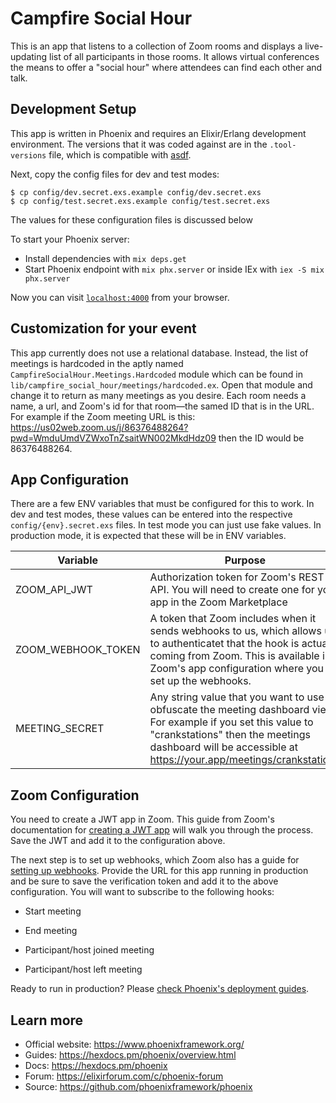 # Campfire Social Hour

This is an app that listens to a collection of Zoom rooms and displays a live-updating list of all participants in those rooms. It allows virtual conferences the means to offer a "social hour" where attendees can find each other and talk.

## Development Setup 

This app is written in Phoenix and requires an Elixir/Erlang development environment. The versions that it was coded against are in the `.tool-versions` file, which is compatible with [asdf](http://asdf-vm.com).

Next, copy the config files for dev and test modes:

```shell
$ cp config/dev.secret.exs.example config/dev.secret.exs
$ cp config/test.secret.exs.example config/test.secret.exs
```

The values for these configuration files is discussed below

To start your Phoenix server:

  * Install dependencies with `mix deps.get`
  * Start Phoenix endpoint with `mix phx.server` or inside IEx with `iex -S mix phx.server`

Now you can visit [`localhost:4000`](http://localhost:4000) from your browser.

## Customization for your event

This app currently does not use a relational database. Instead, the list of meetings is hardcoded in the aptly named `CampfireSocialHour.Meetings.Hardcoded` module which can be found in `lib/campfire_social_hour/meetings/hardcoded.ex`. Open that module and change it to return as many meetings as you desire. Each room needs a name, a url, and Zoom's id for that room—the samed ID that is in the URL. For example if the Zoom meeting URL is this: https://us02web.zoom.us/j/86376488264?pwd=WmduUmdVZWxoTnZsaitWN002MkdHdz09 then the ID would be 86376488264.

## App Configuration

There are a few ENV variables that must be configured for this to work. In dev and test modes, these values can be entered into the respective `config/{env}.secret.exs` files. In test mode you can just use fake values. In production mode, it is expected that these will be in ENV variables.

| Variable           | Purpose                                                      |
| ------------------ | ------------------------------------------------------------ |
| ZOOM_API_JWT       | Authorization token for Zoom's REST API. You will need to create one for your app in the Zoom Marketplace |
| ZOOM_WEBHOOK_TOKEN | A token that Zoom includes when it sends webhooks to us, which allows us to authenticatet that the hook is actually coming from Zoom. This is available in Zoom's app configuration where you set up the webhooks. |
| MEETING_SECRET     | Any string value that you want to use to obfuscate the meeting dashboard view. For example if you set this value to "crankstations" then the meetings dashboard will be accessible at https://your.app/meetings/crankstations |

## Zoom Configuration

You need to create a JWT app in Zoom. This guide from Zoom's documentation for [creating a JWT app](https://marketplace.zoom.us/docs/guides/build/jwt-app) will walk you through the process. Save the JWT and add it to the configuration above.

The next step is to set up webhooks, which Zoom also has a guide for [setting up webhooks](https://marketplace.zoom.us/docs/guides/build/webhook-only-app). Provide the URL for this app running in production and be sure to save the verification token and add it to the above configuration. You will want to subscribe to the following hooks:

* Start meeting

* End meeting

* Participant/host joined meeting

* Participant/host left meeting

  

Ready to run in production? Please [check Phoenix's deployment guides](https://hexdocs.pm/phoenix/deployment.html).

## Learn more

  * Official website: https://www.phoenixframework.org/
  * Guides: https://hexdocs.pm/phoenix/overview.html
  * Docs: https://hexdocs.pm/phoenix
  * Forum: https://elixirforum.com/c/phoenix-forum
  * Source: https://github.com/phoenixframework/phoenix


